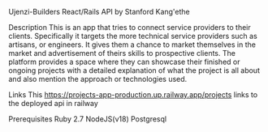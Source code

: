 Ujenzi-Builders React/Rails API  by Stanford Kang'ethe

Description
This is an app that tries to connect service providers to their clients. Specifically it targets the more technical service providers such as artisans, or engineers. It gives them a chance to market themselves in the market and advertisement of theirs skills to prospective clients.
The platform provides a space where they can showcase their finished or ongoing projects with a detailed explanation of what the project is all about and also mention the approach or technologies used.

Links
This https://projects-app-production.up.railway.app/projects links to the deployed api in railway 

Prerequisites
Ruby 2.7
NodeJS(v18)
Postgresql